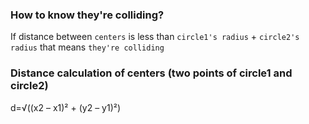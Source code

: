 ### How to know they're colliding?

If distance between `centers` is less than `circle1's radius` + `circle2's radius`
that means `they're colliding`

### Distance calculation of centers (two points of circle1 and circle2)
d=√((x2 – x1)² + (y2 – y1)²)
